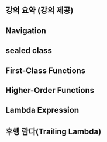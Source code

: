 ## 강의 요약 (강의 제공)

## Navigation

## sealed class

## First-Class Functions

## Higher-Order Functions

## Lambda Expression

## 후행 람다(Trailing Lambda)
